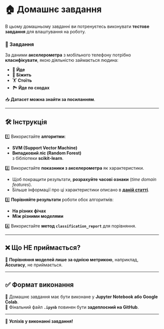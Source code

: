 # 🏠 Домашнє завдання  

В цьому домашньому завданні ви потренуєтесь виконувати **тестове завдання** для влаштування на роботу.  

### 📌 Завдання  
За даними **акселерометра** з мобільного телефону потрібно **класифікувати**, якою діяльністю займається людина:  
- 🚶 **Йде**  
- 🏃 **Біжить**  
- 🏋️ **Стоїть**  
- 🏞️ **Йде по сходах**  

📥 **Датасет можна знайти за <a hrev='https://drive.google.com/file/d/1nzrtQpfaHL0OgJ_eXzA7VuEj7XotrSWO/view'>посиланням</a>**.  

---

## 🛠 Інструкція  

1️⃣ Використайте **алгоритми**:  
   - **SVM (Support Vector Machine)**  
   - **Випадковий ліс (Random Forest)**  
   з бібліотеки **scikit-learn**.  

2️⃣ Використайте **показники з акселерометра** як характеристики.  
   - Щоб покращити результати, **розрахуйте часові ознаки** (*time domain features*).  
   - Більше інформації про ці характеристики описано в **<a href='https://drive.google.com/file/d/1-18YEmp0YjV3hN9iI8J1i_FWd55HFwOK/view'>даній статті</a>**.  

3️⃣ **Порівняйте результати** роботи обох алгоритмів:  
   - **На різних фічах**  
   - **Між різними моделями**  

4️⃣ Використайте **метод `classification_report`** для порівняння.  

---

## ❌ Що **НЕ** приймається?  
🔴 **Порівняння моделей лише за однією метрикою**, наприклад, **Accuracy**, не приймається.  

---

## ✅ Формат виконання  
📌 Домашнє завдання має бути виконане у **Jupyter Notebook або Google Colab**.  
📌 Фінальний файл **`.ipynb`** повинен бути **задеплоєний на GitHub**.  

---  

🚀 **Успіхів у виконанні завдання!**  
